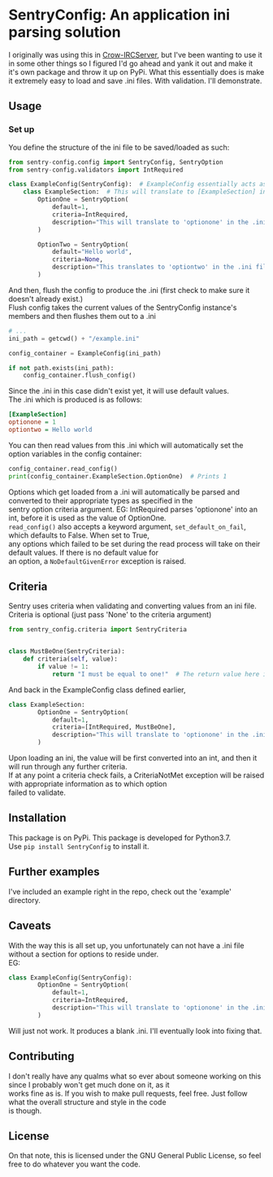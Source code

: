 # SentryConfig: An application ini parsing solution
I originally was using this in [Crow-IRCServer](https://github.com/AWilliams17/Crow-IRCServer), but I've been wanting to use it
in some other things so I figured I'd go ahead and yank it out and make it it's own package and throw it up on PyPi.
What this essentially does is make it extremely easy to load and save .ini files. With validation. I'll demonstrate.

## Usage
### Set up
You define the structure of the ini file to be saved/loaded as such:
```python
from sentry-config.config import SentryConfig, SentryOption
from sentry-config.validators import IntRequired

class ExampleConfig(SentryConfig):  # ExampleConfig essentially acts as a representation of the external .ini file.
    class ExampleSection:  # This will translate to [ExampleSection] in the .ini,
        OptionOne = SentryOption(
            default=1,
            criteria=IntRequired,
            description="This will translate to 'optionone' in the .ini file"
        )

        OptionTwo = SentryOption(
            default="Hello world",
            criteria=None,
            description="This translates to 'optiontwo' in the .ini file"
        )
```
And then, flush the config to produce the .ini (first check to make sure it doesn't already exist.)  
Flush config takes the current values of the SentryConfig instance's members and then flushes them out to a .ini
```python
# ...
ini_path = getcwd() + "/example.ini"

config_container = ExampleConfig(ini_path)

if not path.exists(ini_path):
    config_container.flush_config()
```
Since the .ini in this case didn't exist yet, it will use default values.  
The .ini which is produced is as follows:
```ini
[ExampleSection]
optionone = 1
optiontwo = Hello world
```
You can then read values from this .ini which will automatically set the option variables in the config container:
```python
config_container.read_config()
print(config_container.ExampleSection.OptionOne)  # Prints 1
```
Options which get loaded from a .ini will automatically be parsed and converted to their appropriate types as specified in the  
sentry option criteria argument. EG: IntRequired parses 'optionone' into an int, before it is used as the value of OptionOne.  
```read_config()``` also accepts a keyword argument, ```set_default_on_fail```, which defaults to False. When set to True,  
any options which failed to be set during the read process will take on their default values. If there is no default value for  
an option, a ```NoDefaultGivenError``` exception is raised.

## Criteria
Sentry uses criteria when validating and converting values from an ini file.  
Criteria is optional (just pass 'None' to the criteria argument)
```python
from sentry_config.criteria import SentryCriteria


class MustBeOne(SentryCriteria):
    def criteria(self, value):
        if value != 1:
            return "I must be equal to one!"  # The return value here is used in the CriteriaNotMetError exception.
```
And back in the ExampleConfig class defined earlier,
```python
class ExampleSection:
        OptionOne = SentryOption(
            default=1,
            criteria=[IntRequired, MustBeOne],
            description="This will translate to 'optionone' in the .ini file - It must be equal to '1'."
        )
```
Upon loading an ini, the value will be first converted into an int, and then it will run through any further criteria.  
If at any point a criteria check fails, a CriteriaNotMet exception will be raised with appropriate information as to which option  
failed to validate.

## Installation
This package is on PyPi. This package is developed for Python3.7.  
Use ```pip install SentryConfig``` to install it.

## Further examples
I've included an example right in the repo, check out the 'example' directory.  

## Caveats
With the way this is all set up, you unfortunately can not have a .ini file without a section for options to reside under.  
EG:
```python
class ExampleConfig(SentryConfig):
        OptionOne = SentryOption(
            default=1,
            criteria=IntRequired,
            description="This will translate to 'optionone' in the .ini file"
        )
```
Will just not work. It produces a blank .ini. I'll eventually look into fixing that.

## Contributing
I don't really have any qualms what so ever about someone working on this since I probably won't get much done on it, as it  
works fine as is. If you wish to make pull requests, feel free. Just follow what the overall structure and style in the code  
is though.

## License
On that note, this is licensed under the GNU General Public License, so feel free to do whatever you want the code.

